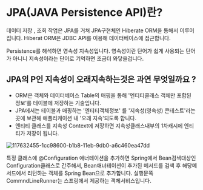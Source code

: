 # JPA(JAVA Persistence API)란?
데이터 저장 , 조회 작업은 JPA를 거쳐 JPA구현체인 Hiberate ORM을 통해서 이루어집니다. Hiberat ORM은 JDBC API를 이용해 데이터베이스에 접근합니다.

Persistence를 해석하면 영속성 지속성입니다. 영속성이란 단어가 쉽게 사용되는 단어가 아니니 지속성이라는 단어로 기억하면 조금더 와닿을겁니다.

## JPA의 P인 지속성이 오래지속하는것은 과연 무엇일까요 ?
- ORM은 객체와 데이터베이스 Table의 매핑을 통해 '엔티티클래스 객체만 포함된 정보'를 테이블에 저장하는 기술입니다.
- JPA에서는 테이블과 매핑하는 '엔티티객체정보' 를 '지속성(영속성) 콘테스트'라는 곳에 보관해 애플리케이션 내 '오래 지속'되도록 합니다.
- 엔티티 클래스를 지속성 Context에 저장하면 지속성클래스내부의 1차캐시에 엔티티가 저장이 됩니다.

![117632455-1cc98600-b1b8-11eb-9db0-a6c460ea47dd](https://user-images.githubusercontent.com/99226598/177574593-78bc28f5-a4e8-4d6c-ba12-b0bd8bf2e5fd.png)

특정 클래스에 @Configuration 애너테이션을 추가하면 Spring에서 Bean검색대상인 Configuration클래스로 간주해서, Bean애너테이션이 추가된 메서드를 검색 후 해당메서드에서
리턴하는 객체를 Spring Bean으로 추가합니다.
실행문쪽 CommndLineRunner는 스프링에서 제공하는 객체서비스입니다.

